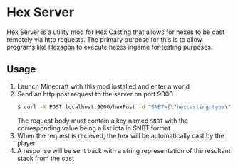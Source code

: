 # Hex Server

Hex Server is a utility mod for Hex Casting that allows for hexes to be cast remotely via http requests. The primary purpose for this is to allow programs like [Hexagon](https://github.com/Master-Bw3/Hexagon/tree/Dev?tab=readme-ov-file) to execute hexes ingame for testing purposes.

## Usage
1. Launch Minecraft with this mod installed and enter a world
2. Send an http post request to the server on port 9000
   ```bash
   $ curl -X POST localhost:9000/hexPost -d "SNBT={\"hexcasting:type\": \"hexcasting:list\", \"hexcasting:data\":  ..."
   ```
   The request body must contain a key named `SNBT` with the corresponding value being a list iota in SNBT format
3. When the request is recieved, the hex will be automatically cast by the player
4. A response will be sent back with a string representation of the resultant stack from the cast
